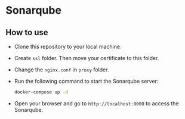 # Sonarqube

## How to use

- Clone this repository to your local machine.

- Create `ssl` folder. Then move your certificate to this folder.

- Change the `nginx.conf` in `proxy` folder.

- Run the following command to start the Sonarqube server:

  ```bash
  docker-compose up -d
  ```

- Open your browser and go to `http://localhost:9000` to access the Sonarqube.

